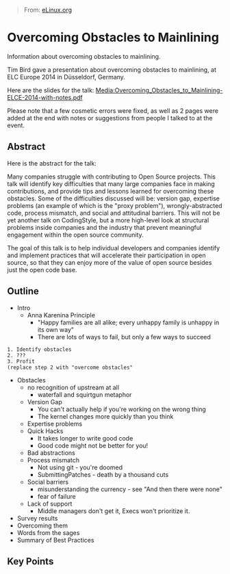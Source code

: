 > From: [eLinux.org](http://eLinux.org/Overcoming_Obstacles_to_Mainlining "http://eLinux.org/Overcoming_Obstacles_to_Mainlining")


# Overcoming Obstacles to Mainlining



Information about overcoming obstacles to mainlining.

Tim Bird gave a presentation about overcoming obstacles to mainlining,
at ELC Europe 2014 in Düsseldorf, Germany.

Here are the slides for the talk:
[Media:Overcoming\_Obstacles\_to\_Mainlining-ELCE-2014-with-notes.pdf](http://eLinux.org/images/8/8f/Overcoming_Obstacles_to_Mainlining-ELCE-2014-with-notes.pdf "Overcoming Obstacles to Mainlining-ELCE-2014-with-notes.pdf")

Please note that a few cosmetic errors were fixed, as well as 2 pages
were added at the end with notes or suggestions from people I talked to
at the event.

## Abstract

Here is the abstract for the talk:

Many companies struggle with contributing to Open Source projects. This
talk will identify key difficulties that many large companies face in
making contributions, and provide tips and lessons learned for
overcoming these obstacles. Some of the difficulties discussed will be:
version gap, expertise problems (an example of which is the "proxy
problem"), wrongly-abstracted code, process mismatch, and social and
attitudinal barriers. This will not be yet another talk on CodingStyle,
but a more high-level look at structural problems inside companies and
the industry that prevent meaningful engagement within the open source
community.

The goal of this talk is to help individual developers and companies
identify and implement practices that will accelerate their
participation in open source, so that they can enjoy more of the value
of open source besides just the open code base.

## Outline

-   Intro
    -   Anna Karenina Principle
        -   "Happy families are all alike; every unhappy family is
            unhappy in its own way"
        -   There are lots of ways to fail, but only a few ways to
            succeed

<!-- -->

    1. Identify obstacles
    2. ???
    3. Profit
    (replace step 2 with "overcome obstacles"

-   Obstacles
    -   no recognition of upstream at all
        -   waterfall and squirtgun metaphor
    -   Version Gap
        -   You can't actually help if you're working on the wrong thing
        -   The kernel changes more quickly than you think
    -   Expertise problems
    -   Quick Hacks
        -   It takes longer to write good code
        -   Good code might not be better for you!
    -   Bad abstractions
    -   Process mismatch
        -   Not using git - you're doomed
        -   SubmittingPatches - death by a thousand cuts
    -   Social barriers
        -   misunderstanding the currency - see "And then there were
            none"
        -   fear of failure
    -   Lack of support
        -   Middle managers don't get it, Execs won't prioritize it.
-   Survey results
-   Overcoming them
-   Words from the sages
-   Summary of Best Practices

## Key Points


